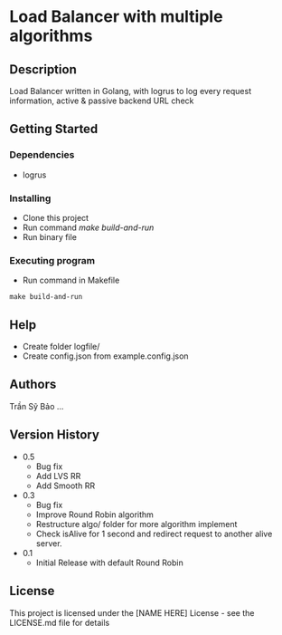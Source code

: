 # Load Balancer with multiple algorithms

## Description

Load Balancer written in Golang, with logrus to log every request information, active & passive backend URL check

## Getting Started

### Dependencies

* logrus

### Installing

* Clone this project
* Run command *make build-and-run*
* Run binary file

### Executing program

* Run command in Makefile
```
make build-and-run
```

## Help

* Create folder logfile/
* Create config.json from example.config.json

## Authors

Trần Sỹ Bảo
...

## Version History
* 0.5
    * Bug fix
    * Add LVS RR
    * Add Smooth RR
* 0.3
    * Bug fix
    * Improve Round Robin algorithm
    * Restructure algo/ folder for more algorithm implement
    * Check isAlive for 1 second and redirect request to another alive server.
* 0.1
    * Initial Release with default Round Robin


## License

This project is licensed under the [NAME HERE] License - see the LICENSE.md file for details